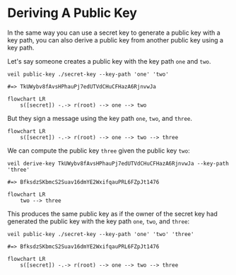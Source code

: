 # Deriving A Public Key

In the same way you can use a secret key to generate a public key with a key path, you can also
derive a public key from another public key using a key path.

Let's say someone creates a public key with the key path `one` and `two`.

```shell
veil public-key ./secret-key --key-path 'one' 'two'

#=> TkUWybv8fAvsHPhauPj7edUTVdCHuCFHazA6RjnvwJa
```

```mermaid
flowchart LR
    s([secret]) -.-> r(root) --> one --> two
```

But they sign a message using the key path `one`, `two`, and `three`.

```mermaid
flowchart LR
    s([secret]) -.-> r(root) --> one --> two --> three
```

We can compute the public key `three` given the public key `two`:

```shell
veil derive-key TkUWybv8fAvsHPhauPj7edUTVdCHuCFHazA6RjnvwJa --key-path 'three'

#=> BfksdzSKbmcS2Suav16dmYE2WxifqauPRL6FZpJt1476
```

```mermaid
flowchart LR
    two --> three
```

This produces the same public key as if the owner of the secret key had generated the public key
with the key path `one`, `two`, and `three`:

```shell
veil public-key ./secret-key --key-path 'one' 'two' 'three'

#=> BfksdzSKbmcS2Suav16dmYE2WxifqauPRL6FZpJt1476
```

```mermaid
flowchart LR
    s([secret]) -.-> r(root) --> one --> two --> three
```
